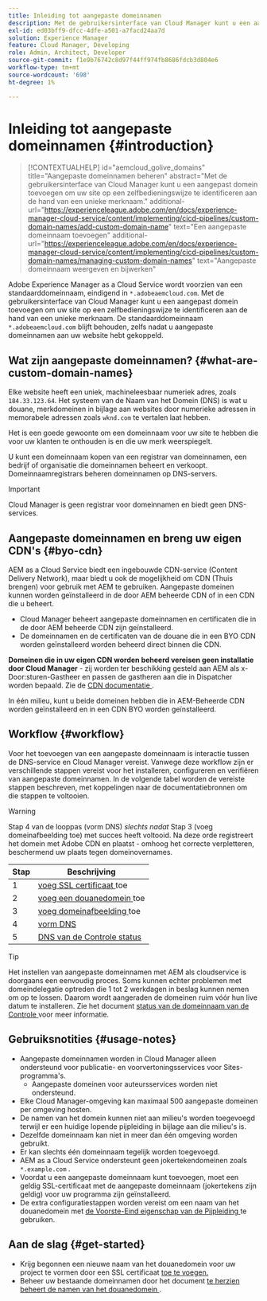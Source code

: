 ```yaml
---
title: Inleiding tot aangepaste domeinnamen
description: Met de gebruikersinterface van Cloud Manager kunt u een aangepast domein toevoegen om uw site op een zelfbedieningswijze te identificeren aan de hand van een unieke merknaam.
exl-id: ed03bff9-dfcc-4dfe-a501-a7facd24aa7d
solution: Experience Manager
feature: Cloud Manager, Developing
role: Admin, Architect, Developer
source-git-commit: f1e9b76742c8d97f44ff974fb8686fdcb3d804e6
workflow-type: tm+mt
source-wordcount: '698'
ht-degree: 1%

---
```



# Inleiding tot aangepaste domeinnamen {#introduction}

>[!CONTEXTUALHELP]
>id="aemcloud_golive_domains"
>title="Aangepaste domeinnamen beheren"
>abstract="Met de gebruikersinterface van Cloud Manager kunt u een aangepast domein toevoegen om uw site op een zelfbedieningswijze te identificeren aan de hand van een unieke merknaam."
>additional-url="https://experienceleague.adobe.com/en/docs/experience-manager-cloud-service/content/implementing/cicd-pipelines/custom-domain-names/add-custom-domain-name" text="Een aangepaste domeinnaam toevoegen"
>additional-url="https://experienceleague.adobe.com/en/docs/experience-manager-cloud-service/content/implementing/cicd-pipelines/custom-domain-names/managing-custom-domain-names" text="Aangepaste domeinnaam weergeven en bijwerken"

Adobe Experience Manager as a Cloud Service wordt voorzien van een standaarddomeinnaam, eindigend in `*.adobeaemcloud.com`. Met de gebruikersinterface van Cloud Manager kunt u een aangepast domein toevoegen om uw site op een zelfbedieningswijze te identificeren aan de hand van een unieke merknaam. De standaarddomeinnaam `*.adobeaemcloud.com` blijft behouden, zelfs nadat u aangepaste domeinnamen aan uw website hebt gekoppeld.

## Wat zijn aangepaste domeinnamen? {#what-are-custom-domain-names}

Elke website heeft een uniek, machineleesbaar numeriek adres, zoals `184.33.123.64`. Het systeem van de Naam van het Domein (DNS) is wat u douane, merkdomeinen in bijlage aan websites door numerieke adressen in memorabele adressen zoals `wknd.com` te vertalen laat hebben.

Het is een goede gewoonte om een domeinnaam voor uw site te hebben die voor uw klanten te onthouden is en die uw merk weerspiegelt.

U kunt een domeinnaam kopen van een registrar van domeinnamen, een bedrijf of organisatie die domeinnamen beheert en verkoopt. Domeinnaamregistrars beheren domeinnamen op DNS-servers.

>[!IMPORTANT]
>
>Cloud Manager is geen registrar voor domeinnamen en biedt geen DNS-services.

## Aangepaste domeinnamen en breng uw eigen CDN&#39;s {#byo-cdn}

AEM as a Cloud Service biedt een ingebouwde CDN-service (Content Delivery Network), maar biedt u ook de mogelijkheid om CDN (Thuis brengen) voor gebruik met AEM te gebruiken. Aangepaste domeinen kunnen worden geïnstalleerd in de door AEM beheerde CDN of in een CDN die u beheert.

* Cloud Manager beheert aangepaste domeinnamen en certificaten die in de door AEM beheerde CDN zijn geïnstalleerd.
* De domeinnamen en de certificaten van de douane die in een BYO CDN worden geïnstalleerd worden beheerd direct binnen die CDN.

**Domeinen die in uw eigen CDN worden beheerd vereisen geen installatie door Cloud Manager** - zij worden ter beschikking gesteld aan AEM als x-Door:sturen-Gastheer en passen de gastheren aan die in Dispatcher worden bepaald. Zie de [ CDN documentatie ](/help/implementing/dispatcher/cdn.md).

In één milieu, kunt u beide domeinen hebben die in AEM-Beheerde CDN worden geïnstalleerd en in een CDN BYO worden geïnstalleerd.

## Workflow {#workflow}

Voor het toevoegen van een aangepaste domeinnaam is interactie tussen de DNS-service en Cloud Manager vereist. Vanwege deze workflow zijn er verschillende stappen vereist voor het installeren, configureren en verifiëren van aangepaste domeinnamen. In de volgende tabel worden de vereiste stappen beschreven, met koppelingen naar de documentatiebronnen om die stappen te voltooien.

>[!WARNING]
>
>Stap 4 van de looppas (vorm DNS) *slechts nadat* Stap 3 (voeg domeinafbeelding toe) met succes heeft voltooid. Na deze orde registreert het domein met Adobe CDN en plaatst - omhoog het correcte verpletteren, beschermend uw plaats tegen domeinovernames.

| Stap | Beschrijving |
| --- | --- |
| 1 | [ voeg SSL certificaat ](/help/implementing/cloud-manager/managing-ssl-certifications/add-ssl-certificate.md) toe |
| 2 | [ voeg een douanedomein ](/help/implementing/cloud-manager/custom-domain-names/add-custom-domain-name.md) toe |
| 3 | [ voeg domeinafbeelding ](/help/implementing/cloud-manager/custom-domain-names/add-custom-domain-name.md) toe |
| 4 | [ vorm DNS ](/help/implementing/cloud-manager/custom-domain-names/add-custom-domain-name.md#config-dns) |
| 5 | [ DNS van de Controle status ](/help/implementing/cloud-manager/custom-domain-names/check-dns-record-status.md) |

>[!TIP]
>
>Het instellen van aangepaste domeinnamen met AEM als cloudservice is doorgaans een eenvoudig proces. Soms kunnen echter problemen met domeindelegatie optreden die 1 tot 2 werkdagen in beslag kunnen nemen om op te lossen. Daarom wordt aangeraden de domeinen ruim vóór hun live datum te installeren. Zie het document [ status van de domeinnaam van de Controle ](/help/implementing/cloud-manager/custom-domain-names/check-domain-name-status.md) voor meer informatie.

## Gebruiksnotities {#usage-notes}

* Aangepaste domeinnamen worden in Cloud Manager alleen ondersteund voor publicatie- en voorvertoningsservices voor Sites-programma&#39;s.
   * Aangepaste domeinen voor auteursservices worden niet ondersteund.
* Elke Cloud Manager-omgeving kan maximaal 500 aangepaste domeinen per omgeving hosten.
* De namen van het domein kunnen niet aan milieu&#39;s worden toegevoegd terwijl er een huidige lopende pijpleiding in bijlage aan die milieu&#39;s is.
* Dezelfde domeinnaam kan niet in meer dan één omgeving worden gebruikt.
* Er kan slechts één domeinnaam tegelijk worden toegevoegd.
* AEM as a Cloud Service ondersteunt geen jokertekendomeinen zoals `*.example.com` .
* Voordat u een aangepaste domeinnaam kunt toevoegen, moet een geldig SSL-certificaat met de aangepaste domeinnaam (jokertekens zijn geldig) voor uw programma zijn geïnstalleerd.
* De extra configuratiestappen worden vereist om een naam van het douanedomein met [ de Voorste-Eind eigenschap van de Pijpleiding ](/help/sites-cloud/administering/site-creation/enable-front-end-pipeline.md#custom-domains) te gebruiken.

## Aan de slag {#get-started}

* Krijg begonnen een nieuwe naam van het douanedomein voor uw project te vormen door een SSL certificaat [ toe te voegen.](/help/implementing/cloud-manager/managing-ssl-certifications/add-ssl-certificate.md)
* Beheer uw bestaande domeinnamen door het document [ te herzien beheert de namen van het douanedomein ](/help/implementing/cloud-manager/custom-domain-names/managing-custom-domain-names.md).
